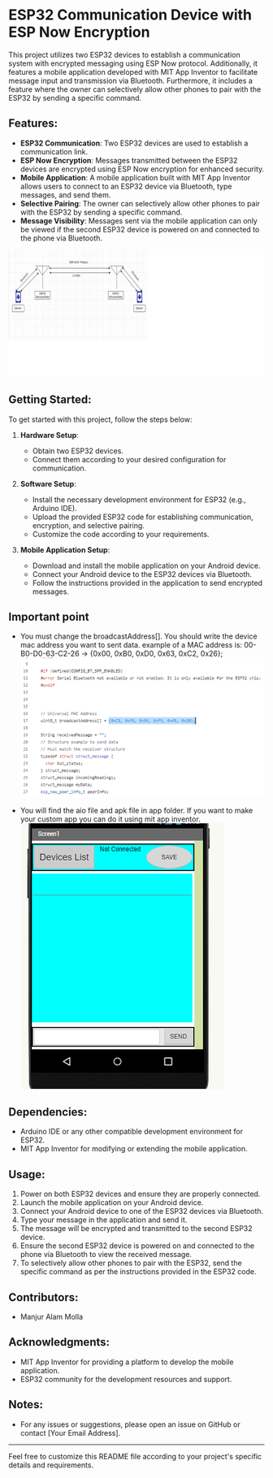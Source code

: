 # ESP32 Communication Device with ESP Now Encryption

This project utilizes two ESP32 devices to establish a communication system with encrypted messaging using ESP Now protocol. Additionally, it features a mobile application developed with MIT App Inventor to facilitate message input and transmission via Bluetooth. Furthermore, it includes a feature where the owner can selectively allow other phones to pair with the ESP32 by sending a specific command.

## Features:

- **ESP32 Communication**: Two ESP32 devices are used to establish a communication link.
- **ESP Now Encryption**: Messages transmitted between the ESP32 devices are encrypted using ESP Now encryption for enhanced security.
- **Mobile Application**: A mobile application built with MIT App Inventor allows users to connect to an ESP32 device via Bluetooth, type messages, and send them.
- **Selective Pairing**: The owner can selectively allow other phones to pair with the ESP32 by sending a specific command.
- **Message Visibility**: Messages sent via the mobile application can only be viewed if the second ESP32 device is powered on and connected to the phone via Bluetooth.

![Screenshot](/Reference/Untitled.png)

## Getting Started:

To get started with this project, follow the steps below:

1. **Hardware Setup**:
   - Obtain two ESP32 devices.
   - Connect them according to your desired configuration for communication.
   
2. **Software Setup**:
   - Install the necessary development environment for ESP32 (e.g., Arduino IDE).
   - Upload the provided ESP32 code for establishing communication, encryption, and selective pairing.
   - Customize the code according to your requirements.

3. **Mobile Application Setup**:
   - Download and install the mobile application on your Android device.
   - Connect your Android device to the ESP32 devices via Bluetooth.
   - Follow the instructions provided in the application to send encrypted messages.
## Important point
-	You must change the broadcastAddress[]. You should write the device mac address you want to sent data. example of a MAC address is: 00-B0-D0-63-C2-26 -> {0x00, 0xB0, 0xD0, 0x63, 0xC2, 0x26};
![Screenshot](/Reference/1.png)
  
-	You will find the aio file and apk file in app folder. If you want to make your custom app you can do it using mit app inventor. 
![Screenshot](Reference/app.png)
## Dependencies:

- Arduino IDE or any other compatible development environment for ESP32.
- MIT App Inventor for modifying or extending the mobile application.

## Usage:

1. Power on both ESP32 devices and ensure they are properly connected.
2. Launch the mobile application on your Android device.
3. Connect your Android device to one of the ESP32 devices via Bluetooth.
4. Type your message in the application and send it.
5. The message will be encrypted and transmitted to the second ESP32 device.
6. Ensure the second ESP32 device is powered on and connected to the phone via Bluetooth to view the received message.
7. To selectively allow other phones to pair with the ESP32, send the specific command as per the instructions provided in the ESP32 code.

## Contributors:

- Manjur Alam Molla

## Acknowledgments:

- MIT App Inventor for providing a platform to develop the mobile application.
- ESP32 community for the development resources and support.

## Notes:

- For any issues or suggestions, please open an issue on GitHub or contact [Your Email Address].

---

Feel free to customize this README file according to your project's specific details and requirements.
